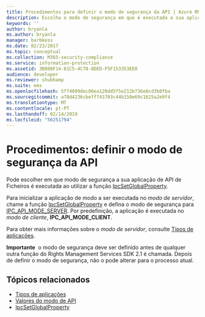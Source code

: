 ```yaml
---
title: Procedimentos para definir o modo de segurança da API | Azure RMS
description: Escolha o modo de segurança em que é executada a sua aplicação de API de Ficheiros.
keywords: ''
author: bryanla
ms.author: bryanla
manager: barbkess
ms.date: 02/23/2017
ms.topic: conceptual
ms.collection: M365-security-compliance
ms.service: information-protection
ms.assetid: 3B088F14-81C5-4C78-8DED-F5F153353EE0
audience: developer
ms.reviewer: shubhamp
ms.suite: ems
ms.openlocfilehash: 5f74099dec06ea120dd5f5e212b736e8cd3b0fba
ms.sourcegitcommit: a78d4236cbeff743703c44b150e69c1625a2e9f4
ms.translationtype: MT
ms.contentlocale: pt-PT
ms.lasthandoff: 02/14/2019
ms.locfileid: "56251794"
---
```

# <a name="how-to-set-the-api-security-mode"></a>Procedimentos: definir o modo de segurança da API

Pode escolher em que modo de segurança a sua aplicação de API de Ficheiros é executada ao utilizar a função [IpcSetGlobalProperty](https://msdn.microsoft.com/library/hh535270.aspx).

Para inicializar a aplicação de modo a ser executada no *modo de servidor*, chame a função [IpcSetGlobalProperty](https://msdn.microsoft.com/library/hh535270.aspx) e defina o modo de segurança para [IPC\_API\_MODE\_SERVER](https://msdn.microsoft.com/library/hh535236.aspx). Por predefinição, a aplicação é executada no *modo de cliente*, **IPC\_API\_MODE\_CLIENT**.

Para obter mais informações sobre o *modo de servidor*, consulte [Tipos de aplicações](application-types.md).

**Importante**  o modo de segurança deve ser definido antes de qualquer outra função do Rights Management Services SDK 2.1 é chamada. Depois de definir o modo de segurança, não o pode alterar para o processo atual.

## <a name="related-topics"></a>Tópicos relacionados

* [Tipos de aplicações](application-types.md)
* [Valores do modo de API](https://msdn.microsoft.com/library/hh535236.aspx)
* [IpcSetGlobalProperty](https://msdn.microsoft.com/library/hh535270.aspx)
